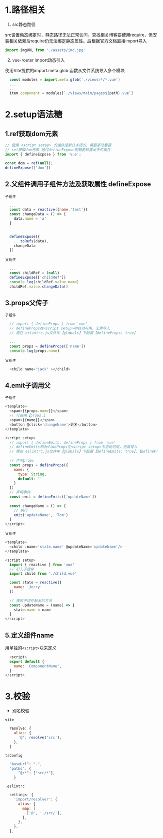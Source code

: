 
# 1.路径相关
1. src静态路径

src设置动态绑定时，静态路径无法正常访问。查找相关博客要使用require，但安装相关依赖后require仍无法绑定静态属性。后根据官方文档直接import导入
```js
import imgURL from './assets/imd.jpg'
```

2. vue-router import动态引入

使用Vite提供的import.meta.glob 函数从文件系统导入多个模块
```js
  const modules = import.meta.glob('./views/*/*.vue')
  ...
  ...
  item.component = modules[`./views/main/pages${path}.vue`]
```

# 2.setup语法糖
## 1.ref获取dom元素
```js
// 使用 <script setup> 的组件是默认关闭的，需要手动暴露
// ref获取dom元素 通过defineExpose明确要暴露出去的属性
import { defineExpose } from 'vue';

const dom = ref(null);
defineExpose(['dom'])
```

## 2.父组件调用子组件方法及获取属性 defineExpose
`子组件`
```js
  ...
  const data = reactive({name:'test'})
  const changeData = () => {
    data.name = 'a'
  }
  

  defineExpose({
    ...toRefs(data),
    changeData
  })
```
`父组件`
```js
  ...
  const childRef = (null)
  defineExpose(['childRef'])
  console.log(childRef.value.name)
  childRef.value.changeData()
```

## 3.props父传子

`子组件`
```js
  // import { defineProps } from 'vue'
  // defineProps在<script setup>中自动可用，无需导入
  // 需在.eslintrc.js文件中【globals】下配置【defineProps: true】

  ...
  const props = defineProps(['name'])
  console.log(props.name)
```
`父组件`
```js
  <child name="jack" ></child>
```

## 4.emit子调用父
`子组件`
```js
<template>
  <span>{{props.name}}</span>
  // 可省略【props.】
  <span>{{name}}</span>
  <button @click='changeName'>更名</button>
</template>

<script setup>
  // import { defineEmits, defineProps } from 'vue'
  // defineEmits和defineProps在<script setup>中自动可用，无需导入
  // 需在.eslintrc.js文件中【globals】下配置【defineEmits: true】、【defineProps: true】
	
  // 声明props
  const props = defineProps({
    name: {
      type: String,
      default: ''
    }
  }) 
  // 声明事件
  const emit = defineEmits(['updateName'])
  
  const changeName = () => {
    // 执行
    emit('updateName', 'Tom')
  }
</script>

```

`父组件`

```js
<template>
  <child :name='state.name' @updateName='updateName'/>  
</template>

<script setup>
  import { reactive } from 'vue'
  // 引入子组件
  import child from './child.vue'

  const state = reactive({
    name: 'Jerry'
  })
  
  // 接收子组件触发的方法
  const updateName = (name) => {
    state.name = name
  }
</script>

```

## 5.定义组件name
用单独的`<script>`块来定义
```js
  <script>
  export default {
    name: 'ComponentName',
  }
</script>

```

# 3.校验
* 别名校验

`vite`
```js
  resolve: {
    alias: {
      '@': resolve('src'),
    },
  }
```
`tsConfig`
```js
  "baseUrl": ".",
  "paths": {
      "@/*": ["src/*"],
    }
```
`.eslintrc`
```js
  settings: {
    'import/resolver': {
      alias: {
        map: [
          ['@', './src/'],
        ],
      },
    },
  },
```
